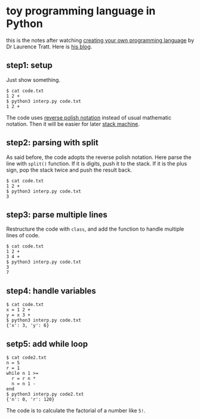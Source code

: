 # toy programming language in Python

this is the notes after watching [creating your own programming language](https://www.youtube.com/watch?v=Q2UDHY5as90) by Dr Laurence Tratt. Here is [his blog](https://tratt.net/laurie/blog/).

## step1: setup

Just show something.

```
$ cat code.txt
1 2 +
$ python3 interp.py code.txt 
1 2 +
```

The code uses [reverse polish notation](https://en.wikipedia.org/wiki/Reverse_Polish_notation) instead of usual mathematic notation. Then it will be easier for later [stack machine](https://en.wikipedia.org/wiki/Stack_machine).

## step2: parsing with split

As said before, the code adopts the reverse polish notation. Here parse the line with ```split()``` function. If it is digits, push it to the stack. If it is the plus sign, pop the stack twice and push the result back.

```
$ cat code.txt
1 2 +
$ python3 interp.py code.txt
3
```

## step3: parse multiple lines

Restructure the code with ```class```, and add the function to handle multiple lines of code.

```
$ cat code.txt
1 2 +
3 4 +
$ python3 interp.py code.txt
3
7
```

## step4: handle variables

```
$ cat code.txt 
x = 1 2 +
y = x 3 +
$ python3 interp.py code.txt
{'x': 3, 'y': 6}
```

## setp5: add while loop

```
$ cat code2.txt 
n = 5
r = 1
while n 1 >=
  r = r n *
  n = n 1 - 
end
$ python3 interp.py code2.txt
{'n': 0, 'r': 120}
```

The code is to calculate the factorial of a number like ```5!```.

